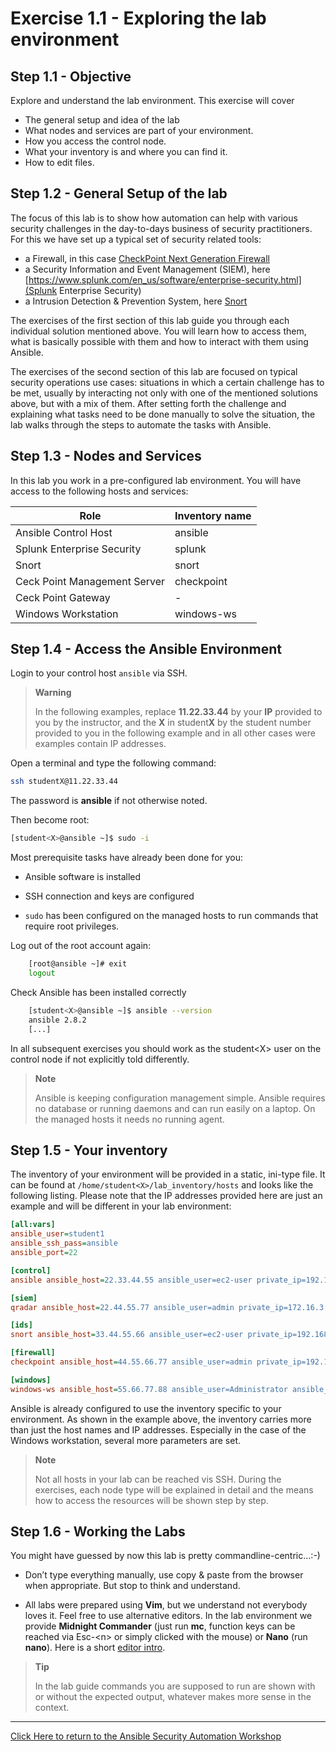 # Exercise 1.1 - Exploring the lab environment

## Step 1.1 - Objective

Explore and understand the lab environment. This exercise will cover

- The general setup and idea of the lab
- What nodes and services are part of your environment.
- How you access the control node.
- What your inventory is and where you can find it.
- How to edit files.

## Step 1.2 - General Setup of the lab

The focus of this lab is to show how automation can help with various security challenges in the day-to-days business of security practitioners. For this we have set up a typical set of security related tools:

- a Firewall, in this case [CheckPoint Next Generation Firewall](https://www.checkpoint.com/products/next-generation-firewall/)
- a Security Information and Event Management (SIEM), here [https://www.splunk.com/en_us/software/enterprise-security.html](Splunk Enterprise Security)
- a Intrusion Detection & Prevention System, here [Snort](https://www.snort.org)

The exercises of the first section of this lab guide you through each individual solution mentioned above. You will learn how to access them, what is basically possible with them and how to interact with them using Ansible.

The exercises of the second section of this lab are focused on typical security operations use cases: situations in which a certain challenge has to be met, usually by interacting not only with one of the mentioned solutions above, but with a mix of them. After setting forth the challenge and explaining what tasks need to be done manually to solve the situation, the lab walks through the steps to automate the tasks with Ansible.

## Step 1.3 - Nodes and Services

In this lab you work in a pre-configured lab environment. You will have access to the following hosts and services:

| Role                         | Inventory name |
| -----------------------------| ---------------|
| Ansible Control Host         | ansible        |
| Splunk Enterprise Security   | splunk         |
| Snort                        | snort          |
| Ceck Point Management Server | checkpoint     |
| Ceck Point Gateway           | -              |
| Windows Workstation          | windows-ws     |

## Step 1.4 - Access the Ansible Environment

Login to your control host `ansible` via SSH.

> **Warning**
> 
> In the following examples, replace **11.22.33.44** by your **IP** provided to you by the instructor, and the **X** in student**X** by the student number provided to you in the following example and in all other cases were examples contain IP addresses.

Open a terminal and type the following command:

```bash
ssh studentX@11.22.33.44
```

The password is **ansible** if not otherwise noted.

Then become root:

```bash
[student<X>@ansible ~]$ sudo -i
```

Most prerequisite tasks have already been done for you:

  - Ansible software is installed

  - SSH connection and keys are configured

  - `sudo` has been configured on the managed hosts to run commands that require root privileges.

Log out of the root account again:

```bash
    [root@ansible ~]# exit
    logout
```

Check Ansible has been installed correctly

```bash
    [student<X>@ansible ~]$ ansible --version
    ansible 2.8.2
    [...]
```

In all subsequent exercises you should work as the student\<X\> user on the control node if not explicitly told differently.

> **Note**
> 
> Ansible is keeping configuration management simple. Ansible requires no database or running daemons and can run easily on a laptop. On the managed hosts it needs no running agent.

## Step 1.5 - Your inventory

The inventory of your environment will be provided in a static, ini-type file. It can be found at `/home/student<X>/lab_inventory/hosts` and looks like the following listing. Please note that the IP addresses provided here are just an example and will be different in your lab environment:

```ini
[all:vars]
ansible_user=student1
ansible_ssh_pass=ansible
ansible_port=22

[control]
ansible ansible_host=22.33.44.55 ansible_user=ec2-user private_ip=192.168.2.3

[siem]
qradar ansible_host=22.44.55.77 ansible_user=admin private_ip=172.16.3.44 ansible_httpapi_pass="Ansible1!" ansible_connection=httpapi ansible_httpapi_use_ssl=yes ansible_httpapi_validate_certs=False ansible_network_os=ibm.qradar.qradar

[ids]
snort ansible_host=33.44.55.66 ansible_user=ec2-user private_ip=192.168.3.4

[firewall]
checkpoint ansible_host=44.55.66.77 ansible_user=admin private_ip=192.168.4.5 ansible_network_os=checkpoint ansible_connection=httpapi ansible_httpapi_use_ssl=yes ansible_httpapi_validate_certs=no

[windows]
windows-ws ansible_host=55.66.77.88 ansible_user=Administrator ansible_pass=RedHat19! ansible_port=5986 ansible_connection=winrm ansible_winrm_server_cert_validation=ignore private_ip=192.168.5.6
```

Ansible is already configured to use the inventory specific to your environment. As shown in the example above, the inventory carries more than just the host names and IP addresses. Especially in the case of the Windows workstation, several more parameters are set.

> **Note**
> 
> Not all hosts in your lab can be reached vis SSH. During the exercises, each node type will be explained in detail and the means how to access the resources will be shown step by step.

## Step 1.6 - Working the Labs

You might have guessed by now this lab is pretty commandline-centric…​ :-)

  - Don’t type everything manually, use copy & paste from the browser when appropriate. But stop to think and understand.

  - All labs were prepared using **Vim**, but we understand not everybody loves it. Feel free to use alternative editors. In the lab environment we provide **Midnight Commander** (just run **mc**, function keys can be reached via Esc-\<n\> or simply clicked with the mouse) or **Nano** (run **nano**). Here is a short [editor intro](../0.0-support-docs/editor_intro.md).

> **Tip**
>
> In the lab guide commands you are supposed to run are shown with or without the expected output, whatever makes more sense in the context.

----

[Click Here to return to the Ansible Security Automation Workshop](../README.md)
